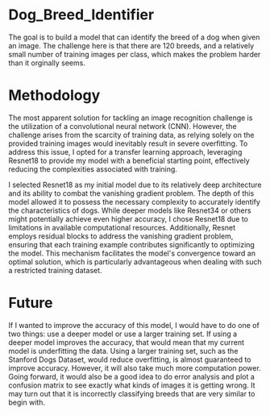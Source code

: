# Dog_Breed_Identifier

The goal is to build a model that can identify the breed of a dog when given an image. The challenge here is that there are 120 breeds, and a relatively small number of training images per class, which makes the problem harder than it orginally seems.

# Methodology

The most apparent solution for tackling an image recognition challenge is the utilization of a convolutional neural network (CNN). However, the challenge arises from the scarcity of training data, as relying solely on the provided training images would inevitably result in severe overfitting. To address this issue, I opted for a transfer learning approach, leveraging Resnet18 to provide my model with a beneficial starting point, effectively reducing the complexities associated with training.

I selected Resnet18 as my initial model due to its relatively deep architecture and its ability to combat the vanishing gradient problem. The depth of this model allowed it to possess the necessary complexity to accurately identify the characteristics of dogs. While deeper models like Resnet34 or others might potentially achieve even higher accuracy, I chose Resnet18 due to limitations in available computational resources. Additionally, Resnet employs residual blocks to address the vanishing gradient problem, ensuring that each training example contributes significantly to optimizing the model. This mechanism facilitates the model's convergence toward an optimal solution, which is particularly advantageous when dealing with such a restricted training dataset.

# Future

If I wanted to improve the accuracy of this model, I would have to do one of two things: use a deeper model or use a larger training set. If using a deeper model improves the accuracy, that would mean that my current model is underfitting the data. Using a larger training set, such as the Stanford Dogs Dataset, would reduce overfitting, is almost guaranteed to improve accuracy. However, it will also take much more computation power. Going forward, it would also be a good idea to do error analysis and plot a confusion matrix to see exactly what kinds of images it is getting wrong. It may turn out that it is incorrectly classifying breeds that are very similar to begin with.
